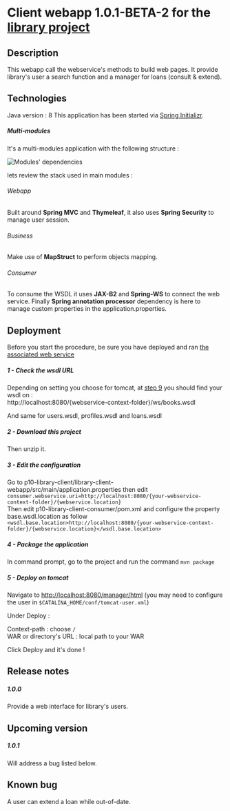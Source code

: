 # Client webapp 1.0.1-BETA-2 for the [library project](https://github.com/xxjokerx/p10-library)
  
## Description  
  
This webapp call the webservice's methods to build web pages. It provide library's user
a search function and a manager for loans (consult & extend).
  
## Technologies  
 
Java version : 8
This application has been started via [Spring Initializr](https://start.spring.io/).  

##### Multi-modules  

It's a multi-modules application with the following structure :

![Modules' dependencies](https://raw.githubusercontent.com/xxjokerx/p10-library-client/master/documents/modules.png)

lets review the stack used in main modules :

###### Webapp
Built around **Spring MVC** and **Thymeleaf**, it also uses **Spring Security** to manage user session.

###### Business
Make use of **MapStruct** to perform objects mapping.

###### Consumer
To consume the WSDL it uses **JAX-B2** and **Spring-WS** to connect the web service.
Finally **Spring annotation processor** dependency is here to manage custom properties in the application.properties.


## Deployment

Before you start the procedure, be sure you have deployed and ran [the associated web service](https://github.com/xxjokerx/p10-library-service)

##### 1 - Check the wsdl URL

Depending on setting you choose for tomcat, at [step 9](https://github.com/xxjokerx/p10-library-service#9---deploy-on-tomcat) you should find your wsdl on :\
http://localhost:8080/{webservice-context-folder}/ws/books.wsdl

And same for users.wsdl, profiles.wsdl and loans.wsdl

##### 2 - Download this project
Then unzip it.

##### 3 - Edit the configuration

Go to p10-library-client/library-client-webapp/src/main/application.properties then edit `consumer.webservice.uri=http://localhost:8080/{your-webservice-context-folder}/{webservice.location}`\
Then edit p10-library-client-consumer/pom.xml and configure the property base.wsdl.location as follow `<wsdl.base.location>http://localhost:8080/{your-webservice-context-folder}/{webservice.location}</wsdl.base.location>`

##### 4 - Package the application

In command prompt, go to the project and run the command `mvn package`

##### 5 - Deploy on tomcat

Navigate to [http://localhost:8080/manager/html](http://localhost:8080/manager/html) (you may need to configure the user in `$CATALINA_HOME/conf/tomcat-user.xml`)

Under Deploy :

Context-path : choose `/`\
WAR or directory's URL : local path to your WAR

Click Deploy and it's done ! 

## Release notes

##### 1.0.0

Provide a web interface for library's users.


## Upcoming version

##### 1.0.1

Will address a bug listed below.

## Known bug

A user can extend a loan while out-of-date.